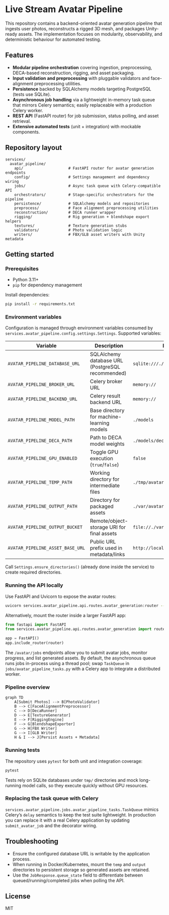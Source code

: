 # Live Stream Avatar Pipeline

This repository contains a backend-oriented avatar generation pipeline that ingests user photos, reconstructs a rigged 3D mesh, and packages Unity-ready assets. The implementation focuses on modularity, observability, and deterministic behaviour for automated testing.

## Features

- **Modular pipeline orchestration** covering ingestion, preprocessing, DECA-based reconstruction, rigging, and asset packaging.
- **Input validation and preprocessing** with pluggable validators and face-alignment preprocessing utilities.
- **Persistence** backed by SQLAlchemy models targeting PostgreSQL (tests use SQLite).
- **Asynchronous job handling** via a lightweight in-memory task queue that mirrors Celery semantics; easily replaceable with a production Celery worker.
- **REST API** (FastAPI router) for job submission, status polling, and asset retrieval.
- **Extensive automated tests** (unit + integration) with mockable components.

## Repository layout

```
services/
  avatar_pipeline/
    api/                    # FastAPI router for avatar generation endpoints
    config/                 # Settings management and dependency wiring
    jobs/                   # Async task queue with Celery-compatible API
    orchestrators/          # Stage-specific orchestrators for the pipeline
    persistence/            # SQLAlchemy models and repositories
    preprocess/             # Face alignment preprocessing utilities
    reconstruction/         # DECA runner wrapper
    rigging/                # Rig generation + blendshape export helpers
    textures/               # Texture generation stubs
    validators/             # Photo validation logic
    writers/                # FBX/GLB asset writers with Unity metadata
```

## Getting started

### Prerequisites

- Python 3.11+
- `pip` for dependency management

Install dependencies:

```bash
pip install -r requirements.txt
```

### Environment variables

Configuration is managed through environment variables consumed by `services.avatar_pipeline.config.settings.Settings`. Supported variables:

| Variable | Description | Default |
|----------|-------------|---------|
| `AVATAR_PIPELINE_DATABASE_URL` | SQLAlchemy database URL (PostgreSQL recommended) | `sqlite:///./avatar_pipeline.db` |
| `AVATAR_PIPELINE_BROKER_URL` | Celery broker URL | `memory://` |
| `AVATAR_PIPELINE_BACKEND_URL` | Celery result backend URL | `memory://` |
| `AVATAR_PIPELINE_MODEL_PATH` | Base directory for machine-learning models | `./models` |
| `AVATAR_PIPELINE_DECA_PATH` | Path to DECA model weights | `./models/deca` |
| `AVATAR_PIPELINE_GPU_ENABLED` | Toggle GPU execution (`true`/`false`) | `false` |
| `AVATAR_PIPELINE_TEMP_PATH` | Working directory for intermediate files | `./tmp/avatar_pipeline` |
| `AVATAR_PIPELINE_OUTPUT_PATH` | Directory for packaged assets | `./var/avatars` |
| `AVATAR_PIPELINE_OUTPUT_BUCKET` | Remote/object-storage URI for final assets | `file://./var/avatars` |
| `AVATAR_PIPELINE_ASSET_BASE_URL` | Public URL prefix used in metadata/links | `http://localhost:8000/assets` |

Call `Settings.ensure_directories()` (already done inside the service) to create required directories.

### Running the API locally

Use FastAPI and Uvicorn to expose the avatar routes:

```bash
uvicorn services.avatar_pipeline.api.routes.avatar_generation:router --factory
```

Alternatively, mount the router inside a larger FastAPI app:

```python
from fastapi import FastAPI
from services.avatar_pipeline.api.routes.avatar_generation import router

app = FastAPI()
app.include_router(router)
```

The `/avatar/jobs` endpoints allow you to submit avatar jobs, monitor progress, and list generated assets. By default, the asynchronous queue runs jobs in-process using a thread pool; swap `TaskQueue` in `jobs/avatar_pipeline_tasks.py` with a Celery app to integrate a distributed worker.

### Pipeline overview

```mermaid
graph TD
    A[Submit Photos] --> B[PhotoValidator]
    B --> C[FaceAlignmentPreprocessor]
    C --> D[DecaRunner]
    D --> E[TextureGenerator]
    E --> F[RiggingEngine]
    F --> G[BlendshapeExporter]
    G --> H[FBX Writer]
    G --> I[GLB Writer]
    H & I --> J[Persist Assets + Metadata]
```

### Running tests

The repository uses `pytest` for both unit and integration coverage:

```bash
pytest
```

Tests rely on SQLite databases under `tmp/` directories and mock long-running model calls, so they execute quickly without GPU resources.

### Replacing the task queue with Celery

`services.avatar_pipeline.jobs.avatar_pipeline_tasks.TaskQueue` mimics Celery’s `delay` semantics to keep the test suite lightweight. In production you can replace it with a real Celery application by updating `submit_avatar_job` and the decorator wiring.

## Troubleshooting

- Ensure the configured database URL is writable by the application process.
- When running in Docker/Kubernetes, mount the `temp` and `output` directories to persistent storage so generated assets are retained.
- Use the `JobResponse.queue_state` field to differentiate between queued/running/completed jobs when polling the API.

## License

MIT

